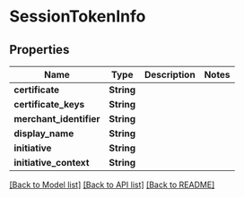 # SessionTokenInfo

## Properties

Name | Type | Description | Notes
------------ | ------------- | ------------- | -------------
**certificate** | **String** |  | 
**certificate_keys** | **String** |  | 
**merchant_identifier** | **String** |  | 
**display_name** | **String** |  | 
**initiative** | **String** |  | 
**initiative_context** | **String** |  | 

[[Back to Model list]](../README.md#documentation-for-models) [[Back to API list]](../README.md#documentation-for-api-endpoints) [[Back to README]](../README.md)


